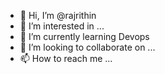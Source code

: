 - 👋 Hi, I’m @rajrithin
- 👀 I’m interested in ...
- 🌱 I’m currently learning Devops
- 💞️ I’m looking to collaborate on ...
- 📫 How to reach me ...

<!---
rajrithin/rajrithin is a ✨ special ✨ repository because its `README.md` (this file) appears on your GitHub profile.
You can click the Preview link to take a look at your changes.
--->
